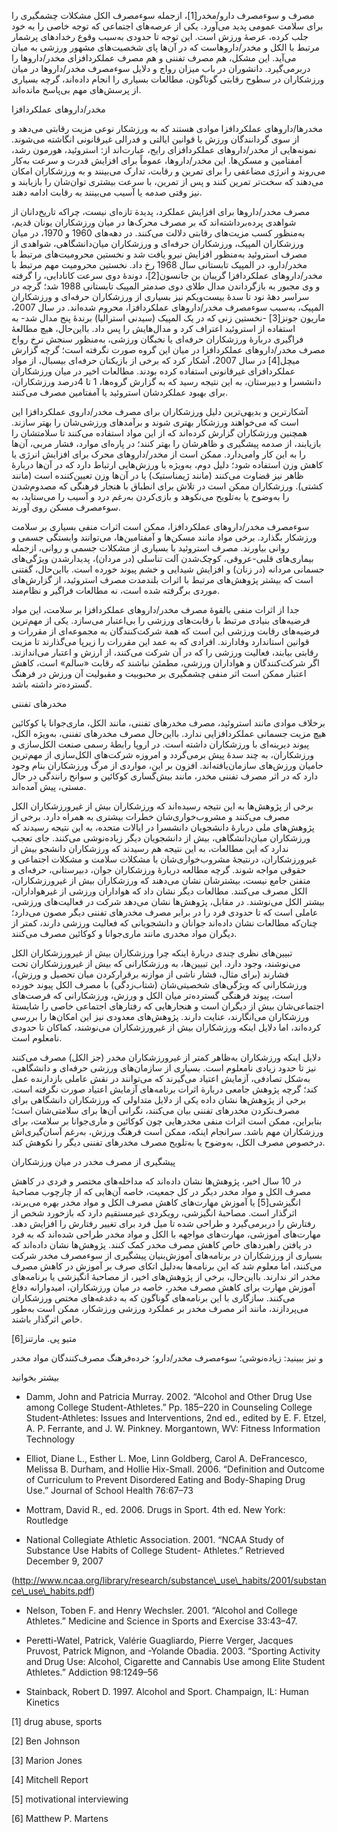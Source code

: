  مصرف و سوءمصرف دارو/مخدر[1]، ازجمله سوءمصرف الکل مشکلات چشمگیری را برای سلامت عمومی پدید می‌آورد. یکی از عرصه‌های اجتماعی که توجه خاصی را به خود جلب کرده، عرصۀ ورزش است. این توجه تا حدودی به‌سبب وقوع رخدادهای پرشمار مرتبط با الکل و مخدر/داروهاست که در آن‌ها پای شخصیت‌های مشهور ورزشی به میان می‌آید. این مشکل، هم مصرف تفننی و هم مصرف عملکردافزای مخدر/داروها را دربرمی‌گیرد. دانشوران در باب میزان رواج و دلایل سوءمصرف مخدر/داروها در میان ورزشکاران در سطوح رقابتی گوناگون، مطالعات بسیاری را انجام داده‌اند، گرچه بسیاری از پرسش‌های مهم بی‌پاسخ مانده‌اند.

مخدر/داروهای عملکردافزا

مخدرها/داروهای عملکردافزا موادی هستند که به ورزشکار نوعی مزیت رقابتی می‌دهد و از سوی گردانندگان ورزش یا قوانین ایالتی و فدرالی غیرقانونی انگاشته می‌شوند. نمونه‌هایی از مخدر/داروهای عملکردافزای رایج، عبارت‌اند از: استروئید، هورمون رشد، آمفتامین و مسکن‌ها. این مخدر/داروها، عموماً برای افزایش قدرت و سرعت به‌کار می‌روند و انرژی مضاعفی را برای تمرین و رقابت، تدارک می‌بینند و به ورزشکاران امکان می‌دهند که سخت‌تر تمرین کنند و پس از تمرین، با سرعت بیشتری توان‌شان را بازیابند و نیز وقتی صدمه یا آسیب می‌بینند به رقابت ادامه دهند.

 مصرف مخدر/داروها برای افزایش عملکرد، پدیدة تازه‌ای نیست، چراکه تاریخ‌دانان از شواهدی پرده‌برداشته‌اند که بر مصرف محرک‌ها در میان ورزشکاران یونان قدیم، به‌منظور کسب مزیت‌های رقابتی دلالت می‌کنند. در دهه‌های 1960 و 1970، در میان ورزشکاران المپیک، ورزشکاران حرفه‌ای و ورزشکاران میان‌دانشگاهی، شواهدی از مصرف استروئید به‌منظور افزایش نیرو یافت شد و نخستین محرومیت‌های مرتبط با مخدر/دارو، در المپیک تابستانی سال 1968 رخ داد. نخستین محرومیت مهم مرتبط با مخدر/داروهای عملکردافزا گریبان بن جانسون[2]، دوندۀ دوی سرعت کانادایی، را گرفته و وی مجبور به بازگرداندن مدال طلای دوی صدمتر المپیک تابستانی 1988 شد؛ گرچه در سراسر دهۀ نود تا سدۀ بیست‌ویکم نیز بسیاری از ورزشکاران حرفه‌ای و ورزشکاران المپیک، به‌سبب سوءمصرف مخدر/داروهای عملکردافزا، محروم شده‌اند. در سال 2007، ماریون جونز[3] -نخستین زنی که در یک المپیک (سیدنی استرالیا) برندۀ پنج مدال شد- به استفاده از استروئید اعتراف کرد و مدال‌هایش را پس داد. بااین‌حال، هیچ مطالعۀ فراگیری دربارۀ ورزشکاران حرفه‌ای یا نخبگان ورزشی، به‌منظور سنجش نرخ رواج مصرف مخدر/داروهای عملکردافزا در میان این گروه صورت نگرفته است؛ گرچه گزارش میچل[4] در سال 2007، آشکار کرد که برخی از بازیکنان حرفه‌ای بیسبال، از مواد عملکردافزای غیرقانونی استفاده کرده بودند. مطالعات اخیر در میان ورزشکاران دانشسرا و دبیرستان، به این نتیجه رسید که به گزارش گروه‌ها، 1 تا 4درصد ورزشکاران، برای بهبود عملکردشان استروئید یا آمفتامین مصرف می‌کنند.

 آشکارترین و بدیهی‌ترین دلیل ورزشکاران برای مصرف مخدر/داروی عملکردافزا این است که می‌خواهند ورزشکار بهتری شوند و برآمدهای ورزشی‌شان را بهتر سازند. همچنین ورزشکاران گزارش کرده‌اند که از این مواد استفاده می‌کنند تا سلامت­شان را بازیابند، از صدمه پیشگیری و ظاهرشان را بهتر کنند؛ در پاره‌ای موارد، فشار مربی، آن‌ها را به این کار وامی‌دارد. ممکن است از مخدر/داروهای محرک برای افزایش انرژی یا کاهش وزن استفاده شود؛ دلیل دوم، به‌ویژه با ورزش‌هایی ارتباط دارد که در آن‌ها دربارۀ ظاهر نیز قضاوت می‌کنند (مانند ژیمناستیک) یا در آن‌ها وزن تعیین‌کننده است (مانند کشتی). ورزشکاران ممکن است در تلاش برای انطباق با هنجار فرهنگی که مصدوم‌شدن را به‌وضوح یا به‌تلویح می‌نکوهد و بازی‌کردن به‌رغم درد و آسیب را می‌ستاید، به سوءمصرف مسکن روی آورند.

سوءمصرف مخدر/داروهای عملکردافزا، ممکن است اثرات منفی بسیاری بر سلامت ورزشکار بگذارد. برخی مواد مانند مسکن‌ها و آمفتامین‌ها، می‌توانند وابستگی جسمی و روانی بیاورند. مصرف استروئید با بسیاری از مشکلات جسمی و روانی، ازجمله بیماری‌های قلبی-عروقی، کوچک‌شدن آلت تناسلی (در مردان)، پدیدارشدن ویژگی‌های جسمانی مردانه (در زنان) و افزایش شیدایی و خشم پیوند خورده است. بااین‌حال، گفتنی است که بیشتر پژوهش‌های مرتبط با اثرات بلندمدت مصرف استروئید، از گزارش‌های موردی برگرفته شده است، نه مطالعات فراگیر و نظام‌مند.

جدا از اثرات منفی بالقوۀ مصرف مخدر/داروهای عملکردافزا بر سلامت، این مواد فرضیه‌های بنیادی مرتبط با رقابت‌های ورزشی را بی‌اعتبار می‌سازد. یکی از مهم‌ترین فرضیه‌های رقابت ورزشی این است که همة شرکت‌کنندگان به مجموعه‌ای از مقررات و قوانین استاندارد وفادارند. افرادی که به عمد این مقررات را زیرپا می‌گذارند تا مزیت رقابتی بیابند، فعالیت ورزشی را که در آن شرکت می‌کنند، از ارزش و اعتبار می‌اندازند. اگر شرکت‌کنندگان و هواداران ورزشی، مطمئن نباشند که رقابت «سالم» است، کاهش اعتبار ممکن است اثر منفی چشمگیری بر محبوبیت و مقبولیت آن ورزش در فرهنگ گسترده‌تر داشته باشد.

مخدرهای تفننی

برخلاف موادی مانند استروئید، مصرف مخدرهای تفننی، مانند الکل، ماری‌جوانا یا کوکائین هیچ مزیت جسمانی عملکردافزایی ندارد. بااین‌حال مصرف مخدرهای تفننی، به‌ویژه الکل، پیوند دیرینه‌ای با ورزشکاران داشته است. در اروپا رابطۀ رسمی صنعت الکل‌سازی و ورزشکاران، به چند سدۀ پیش برمی‌گردد و امروزه شرکت‌های الکل‌سازی از مهم‌ترین حامیان ورزش‌های سازمان‌یافته‌اند. افزون بر این، مواردی از مرگ ورزشکاران بنام وجود دارد که در اثر مصرف تفننی مخدر، مانند بیش‌گساری کوکائین و سوانح رانندگی در حال مستی، پیش آمده‌اند.

برخی از پژوهش‌ها به این نتیجه رسیده‌اند که ورزشکاران بیش از غیرورزشکاران الکل مصرف می‌کنند و مشروب‌خواری‌شان خطرات بیشتری به همراه دارد. برخی از پژوهش‌های ملی دربارۀ دانشجویان دانشسرا در ایالات‌ متحده، به این نتیجه رسیدند که ورزشکاران میان‌دانشگاهی، بیش از دانشجویان دیگر زیاده‌نوشی می‌کنند. جای تعجب ندارد که این مطالعات، به این نتیجه هم رسیدند که ورزشکاران دانشجو بیش از غیرورزشکاران، درنتیجۀ مشروب‌خواری‌شان با مشکلات سلامت و مشکلات اجتماعی و حقوقی مواجه شوند. گرچه مطالعه دربارۀ ورزشکاران جوان، دبیرستانی، حرفه‌ای و متفنن جامع نیست، بیشترشان نشان می‌دهند که ورزشکاران بیش از غیرورزشکاران، الکل مصرف می‌کنند. مطالعات دیگر نشان داد که هواداران ورزشی از غیرهواداران، بیشتر الکل می‌نوشند. در مقابل، پژوهش‌ها نشان می‌دهد شرکت در فعالیت‌های ورزشی، عاملی است که تا حدودی فرد را در برابر مصرف مخدرهای تفننی دیگر مصون می‌دارد؛ چنان‌که مطالعات نشان‌ داده‌اند جوانان و دانشجویانی که فعالیت ورزشی دارند، کمتر از دیگران مواد مخدری مانند ماری‌جوانا و کوکائین مصرف می‌کنند.

تبیین‌های نظری چندی دربارۀ اینکه چرا ورزشکاران بیش از غیرورزشکاران الکل می‌نوشند، وجود دارد. این تبیین‌ها، به ورزشکارانی که بیش از غیرورزشکاران تحت فشارند (برای مثال، فشار ناشی از موازنه برقرارکردن میان تحصیل و ورزش)، ورزشکارانی که ویژگی‌های شخصیتی‌شان (شتاب‌زدگی) با مصرف الکل پیوند خورده است، پیوند فرهنگی گسترده‌تر میان الکل و ورزش، ورزشکارانی که فرصت‌های اجتماعی‌شان بیش از دیگران است و هنجارهایی که رفتارهای اجتماعی خاصی را شایستۀ ورزشکاران می‌انگارند، عنایت دارند. پژوهش‌های معدودی نیز این امکان‌ها را بررسی کرده‌اند، اما دلایل اینکه ورزشکاران بیش از غیرورزشکاران می‌نوشند، کماکان تا حدودی نامعلوم است.

دلایل اینکه ورزشکاران به‌ظاهر کمتر از غیرورزشکاران مخدر (جز الکل) مصرف می‌کنند نیز تا حدود زیادی نامعلوم است. بسیاری از سازمان‌های ورزشی حرفه‌ای و دانشگاهی، به‌شکل تصادفی، آزمایش اعتیاد می‌گیرند که می‌توانند در نقش عاملی بازدارنده عمل کند؛ گرچه پژوهش جامعی دربارة اثرات برنامه‌های آزمایش اعتیاد صورت نگرفته است. برخی از پژوهش‌ها نشان داده یکی از دلایل متداولی که ورزشکاران دانشگاهی برای مصرف‌نکردن مخدرهای تفننی بیان می‌کنند، نگرانی آن‌ها برای سلامتی‌شان است؛ بنابراین، ممکن است اثرات منفی مخدرهایی چون کوکائین و ماری‌جوانا بر سلامت، برای ورزشکاران مهم باشد. سرانجام اینکه، ممکن است فرهنگ ورزش، به‌رغم آسان‌گیری‌اش درخصوص مصرف الکل، به‌وضوح یا به‌تلویح مصرف مخدرهای تفننی دیگر را نکوهش کند.

پیشگیری از مصرف مخدر در میان ورزشکاران

 در 10 سال اخیر، پژوهش‌ها نشان داده‌اند که مداخله‌های مختصر و فردی در کاهش مصرف الکل و مواد مخدر دیگر در کل جمعیت، خاصه آن‌هایی که از چارچوب مصاحبۀ انگیزشی[5] یا آموزش مهارت‌های کاهش مصرف الکل و مواد مخدر بهره می‌برند، اثرگذار است. مصاحبۀ انگیزشی، رویکردی غیرمستقیم دارد که بازخورد شخص از رفتارش را دربر‌می‌گیرد و طراحی شده تا میل فرد برای تغییر رفتارش را افزایش دهد. مهارت‌های آموزشی، مهارت‌های مواجهه با الکل و مواد مخدر طراحی شده‌اند که به فرد در یافتن راهبردهای خاص کاهش مصرف مخدر کمک کنند. پژوهش‌ها نشان داده‌اند که بسیاری از ورزشکاران در برنامه‌های آموزش‌بنیان پیشگیری از سوءمصرف مخدر شرکت می‌کنند، اما معلوم شد که این برنامه‌ها به‌دلیل اتکای صرف بر آموزش در کاهش مصرف مخدر اثر ندارند. بااین‌حال، برخی از پژوهش‌های اخیر، از مصاحبۀ انگیزشی یا برنامه‌های آموزش مهارت برای کاهش مصرف مخدر، خاصه در میان ورزشکاران، امیدوارانه دفاع می‌کنند. سازگاری با این برنامه‌های گوناگون که به دغدغه‌های مختص ورزشکاران می‌پردازند، مانند اثر مصرف مخدر بر عملکرد ورزشی ورزشکار، ممکن است به‌طور خاص اثرگذار باشند. 

 متیو پی. مارتنز[6]

و نیز ببینید: زیاده‌نوشی؛ سوءمصرف مخدر/دارو؛ خرده‌فرهنگ مصرف‌کنندگان مواد مخدر

بیشتر بخوانید

- Damm, John and Patricia Murray. 2002. “Alcohol and Other Drug Use among College Student-Athletes.” Pp. 185–220 in Counseling College Student-Athletes: Issues and Interventions, 2nd ed., edited by E. F. Etzel, A. P. Ferrante, and J. W. Pinkney. Morgantown, WV: Fitness Information Technology

- Elliot, Diane L., Esther L. Moe, Linn Goldberg, Carol A. DeFrancesco, Melissa B. Durham, and Hollie Hix-Small. 2006. “Definition and Outcome of Curriculum to Prevent Disordered Eating and Body-Shaping Drug Use.” Journal of School Health 76:67–73

- Mottram, David R., ed. 2006. Drugs in Sport. 4th ed. New York: Routledge

 - National Collegiate Athletic Association. 2001. “NCAA Study of Substance Use Habits of College Student- Athletes.” Retrieved December 9, 2007

 (http://www.ncaa.org/library/research/substance\_use\_habits/2001/substance\_use\_habits.pdf)

- Nelson, Toben F. and Henry Wechsler. 2001. “Alcohol and College Athletes.” Medicine and Science in Sports and Exercise 33:43–47.

- Peretti-Watel, Patrick, Valérie Guagliardo, Pierre Verger, Jacques Pruvost, Patrick Mignon, and -Yolande Obadia. 2003. “Sporting Activity and Drug Use: Alcohol, Cigarette and Cannabis Use among Elite Student Athletes.” Addiction 98:1249–56

- Stainback, Robert D. 1997. Alcohol and Sport. Champaign, IL: Human Kinetics

[1] drug abuse, sports

[2] Ben Johnson

[3] Marion Jones

[4] Mitchell Report

[5] motivational interviewing

[6] Matthew P. Martens

 

 

 

 